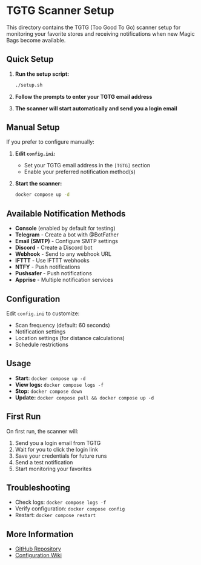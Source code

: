 # TGTG Scanner Setup

This directory contains the TGTG (Too Good To Go) scanner setup for monitoring your favorite stores and receiving notifications when new Magic Bags become available.

## Quick Setup

1. **Run the setup script:**
   ```bash
   ./setup.sh
   ```

2. **Follow the prompts to enter your TGTG email address**

3. **The scanner will start automatically and send you a login email**

## Manual Setup

If you prefer to configure manually:

1. **Edit `config.ini`:**
   - Set your TGTG email address in the `[TGTG]` section
   - Enable your preferred notification method(s)

2. **Start the scanner:**
   ```bash
   docker compose up -d
   ```

## Available Notification Methods

- **Console** (enabled by default for testing)
- **Telegram** - Create a bot with @BotFather
- **Email (SMTP)** - Configure SMTP settings
- **Discord** - Create a Discord bot
- **Webhook** - Send to any webhook URL
- **IFTTT** - Use IFTTT webhooks
- **NTFY** - Push notifications
- **Pushsafer** - Push notifications
- **Apprise** - Multiple notification services

## Configuration

Edit `config.ini` to customize:
- Scan frequency (default: 60 seconds)
- Notification settings
- Location settings (for distance calculations)
- Schedule restrictions

## Usage

- **Start:** `docker compose up -d`
- **View logs:** `docker compose logs -f`
- **Stop:** `docker compose down`
- **Update:** `docker compose pull && docker compose up -d`

## First Run

On first run, the scanner will:
1. Send you a login email from TGTG
2. Wait for you to click the login link
3. Save your credentials for future runs
4. Send a test notification
5. Start monitoring your favorites

## Troubleshooting

- Check logs: `docker compose logs -f`
- Verify configuration: `docker compose config`
- Restart: `docker compose restart`

## More Information

- [GitHub Repository](https://github.com/Der-Henning/tgtg)
- [Configuration Wiki](https://github.com/Der-Henning/tgtg/wiki/Configuration) 